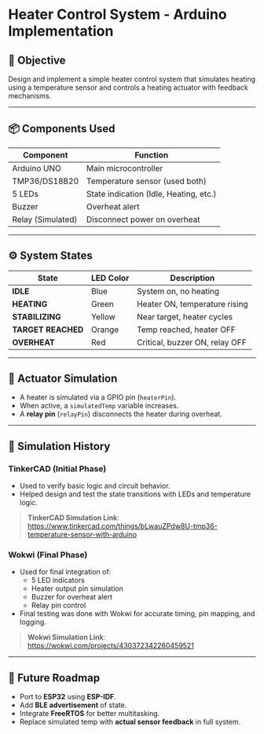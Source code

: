 # Heater Control System - Arduino Implementation

## 🔧 Objective
Design and implement a simple heater control system that simulates heating using a temperature sensor and controls a heating actuator with feedback mechanisms.

---

## 📦 Components Used
| Component       | Function                                  |
|----------------|-------------------------------------------|
| Arduino UNO     | Main microcontroller                     |
| TMP36/DS18B20   | Temperature sensor (used both)           |
| 5 LEDs          | State indication (Idle, Heating, etc.)   |
| Buzzer          | Overheat alert                           |
| Relay (Simulated) | Disconnect power on overheat           |

---

## ⚙️ System States
| State            | LED Color | Description                          |
|------------------|-----------|--------------------------------------|
| **IDLE**         | Blue      | System on, no heating                |
| **HEATING**      | Green     | Heater ON, temperature rising        |
| **STABILIZING**  | Yellow    | Near target, heater cycles           |
| **TARGET REACHED** | Orange  | Temp reached, heater OFF             |
| **OVERHEAT**     | Red       | Critical, buzzer ON, relay OFF       |

---

## 🔁 Actuator Simulation
- A heater is simulated via a GPIO pin (`heaterPin`).
- When active, a `simulatedTemp` variable increases.
- A **relay pin** (`relayPin`) disconnects the heater during overheat.

---

## 🧪 Simulation History

### TinkerCAD (Initial Phase)
- Used to verify basic logic and circuit behavior.
- Helped design and test the state transitions with LEDs and temperature logic.
> **TinkerCAD Simulation Link**: https://www.tinkercad.com/things/bLwauZPdw8U-tmp36-temperature-sensor-with-arduino


### Wokwi (Final Phase)
- Used for final integration of:
  - 5 LED indicators
  - Heater output pin simulation
  - Buzzer for overheat alert
  - Relay pin control
- Final testing was done with Wokwi for accurate timing, pin mapping, and logging.

> **Wokwi Simulation Link**: https://wokwi.com/projects/430372342260459521

---

## 🧰 Future Roadmap
- Port to **ESP32** using **ESP-IDF**.
- Add **BLE advertisement** of state.
- Integrate **FreeRTOS** for better multitasking.
- Replace simulated temp with **actual sensor feedback** in full system.

